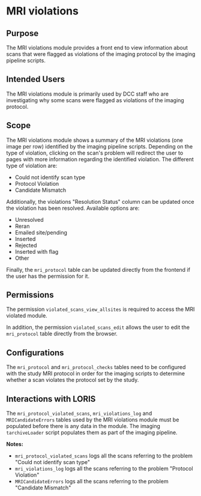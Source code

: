 # MRI violations

## Purpose

The MRI violations module provides a front end to view information
about scans that were flagged as violations of the imaging protocol
by the imaging pipeline scripts.

## Intended Users

The MRI violations module is primarily used by DCC staff who are
investigating why some scans were flagged as violations of the
imaging protocol.

## Scope

The MRI violations module shows a summary of the MRI violations
(one image per row) identified by the imaging pipeline scripts.
Depending on the type of violation, clicking on the scan's problem
will redirect the user to pages with more information regarding
the identified violation. The different type of violation are:

- Could not identify scan type
- Protocol Violation
- Candidate Mismatch

Additionally, the violations "Resolution Status" column can be
updated once the violation has been resolved. Available options
are:

- Unresolved
- Reran
- Emailed site/pending
- Inserted
- Rejected
- Inserted with flag
- Other

Finally, the `mri_protocol` table can be updated directly from
the frontend if the user has the permission for it.

## Permissions

The permission `violated_scans_view_allsites` is required to access
the MRI violated module.

In addition, the permission `violated_scans_edit` allows the user to
edit the `mri_protocol` table directly from the browser.

## Configurations

The `mri_protocol` and `mri_protocol_checks` tables need to be configured
with the study MRI protocol in order for the imaging scripts to determine
whether a scan violates the protocol set by the study.

## Interactions with LORIS

The `mri_protocol_violated_scans`, `mri_violations_log` and
`MRICandidateErrors` tables used by the MRI violations module must
be populated before there is any data in the module. The imaging
`tarchiveLoader` script populates them as part of the imaging pipeline.

**Notes:**
- `mri_protocol_violated_scans` logs all the scans referring to
the problem "Could not identify scan type"
- `mri_violations_log` logs all the scans referring to the problem
"Protocol Violation"
- `MRICandidateErrors` logs all the scans referring to the problem
"Candidate Mismatch"